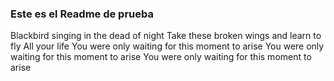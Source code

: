 ### Este es el Readme de prueba

Blackbird singing in the dead of night
Take these broken wings and learn to fly
All your life
You were only waiting for this moment to arise
You were only waiting for this moment to arise
You were only waiting for this moment to arise